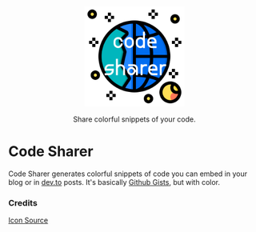 <p align ="center"><img alt="code sharer" src="assets/top.png" width="200"></p>
<p align="center"> Share colorful snippets of your code.</p>

<h1> Code Sharer </h1>
<p>Code Sharer generates colorful snippets of code you can embed in your blog or in <a href="https://dev.to">dev.to</a> posts. It's basically <a href="gist.github.com/">Github Gists</a>, but with color.</p>

<h3> Credits </h3>
<a href="https://www.flaticon.com/authors/phatplus">Icon Source</a>

